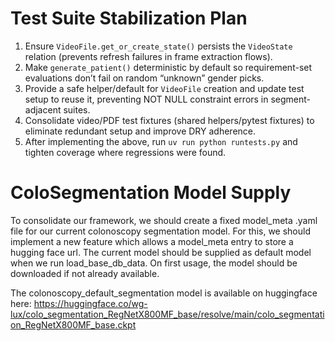 # Test Suite Stabilization Plan
1. Ensure `VideoFile.get_or_create_state()` persists the `VideoState` relation (prevents refresh failures in frame extraction flows).
2. Make `generate_patient()` deterministic by default so requirement-set evaluations don’t fail on random “unknown” gender picks.
3. Provide a safe helper/default for `VideoFile` creation and update test setup to reuse it, preventing NOT NULL constraint errors in segment-adjacent suites.
4. Consolidate video/PDF test fixtures (shared helpers/pytest fixtures) to eliminate redundant setup and improve DRY adherence.
5. After implementing the above, run `uv run python runtests.py` and tighten coverage where regressions were found.

# ColoSegmentation Model Supply
To consolidate our framework, we should create a fixed model_meta .yaml file for our current colonoscopy segmentation model. For this, we should implement a new feature which allows a model_meta entry to store a hugging face url. The current model should be supplied as default model when we run load_base_db_data. On first usage, the model should be downloaded if not already available.

The colonoscopy_default_segmentation model is available on huggingface here: https://huggingface.co/wg-lux/colo_segmentation_RegNetX800MF_base/resolve/main/colo_segmentation_RegNetX800MF_base.ckpt
